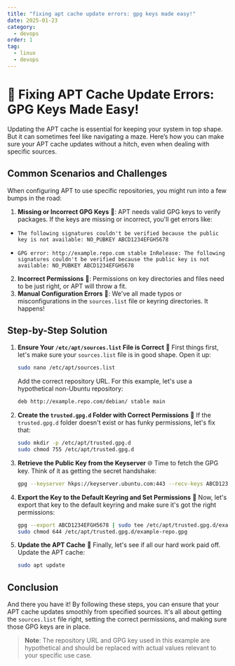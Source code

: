 ```yaml
---
title: "fixing apt cache update errors: gpg keys made easy!"
date: 2025-01-23
category:
  - devops
order: 1
tag:
  - linux
  - devops
---
```


# 🔑 Fixing APT Cache Update Errors: GPG Keys Made Easy!

Updating the APT cache is essential for keeping your system in top shape. But it can sometimes feel like navigating a maze. Here’s how you can make sure your APT cache updates without a hitch, even when dealing with specific sources.

## Common Scenarios and Challenges

When configuring APT to use specific repositories, you might run into a few bumps in the road:

1. **Missing or Incorrect GPG Keys** 🔑: APT needs valid GPG keys to verify packages. If the keys are missing or incorrect, you'll get errors like:

- `The following signatures couldn't be verified because the public key is not available: NO_PUBKEY ABCD1234EFGH5678`

- `GPG error: http://example.repo.com stable InRelease: The following signatures couldn't be verified because the public key is not available: NO_PUBKEY ABCD1234EFGH5678`

2. **Incorrect Permissions** 🚫: Permissions on key directories and files need to be just right, or APT will throw a fit.
3. **Manual Configuration Errors** 📝: We've all made typos or misconfigurations in the `sources.list` file or keyring directories. It happens!

## Step-by-Step Solution

1. **Ensure Your `/etc/apt/sources.list` File is Correct** 📄
   First things first, let's make sure your `sources.list` file is in good shape. Open it up:

   ```bash
   sudo nano /etc/apt/sources.list
   ```

   Add the correct repository URL. For this example, let's use a hypothetical non-Ubuntu repository:

   ```bash
   deb http://example.repo.com/debian/ stable main
   ```

2. **Create the `trusted.gpg.d` Folder with Correct Permissions** 📂
   If the `trusted.gpg.d` folder doesn't exist or has funky permissions, let's fix that:

   ```bash
   sudo mkdir -p /etc/apt/trusted.gpg.d
   sudo chmod 755 /etc/apt/trusted.gpg.d
   ```

3. **Retrieve the Public Key from the Keyserver** 🌐
   Time to fetch the GPG key. Think of it as getting the secret handshake:

   ```bash
   gpg --keyserver hkps://keyserver.ubuntu.com:443 --recv-keys ABCD1234EFGH5678
   ```

4. **Export the Key to the Default Keyring and Set Permissions** 🔐
   Now, let's export that key to the default keyring and make sure it's got the right permissions:

   ```bash
   gpg --export ABCD1234EFGH5678 | sudo tee /etc/apt/trusted.gpg.d/example-repo.gpg > /dev/null
   sudo chmod 644 /etc/apt/trusted.gpg.d/example-repo.gpg
   ```

5. **Update the APT Cache** 🔄
   Finally, let's see if all our hard work paid off. Update the APT cache:

   ```bash
   sudo apt update
   ```

## Conclusion

And there you have it! By following these steps, you can ensure that your APT cache updates smoothly from specified sources. It's all about getting the `sources.list` file right, setting the correct permissions, and making sure those GPG keys are in place.

> **Note**: The repository URL and GPG key used in this example are hypothetical and should be replaced with actual values relevant to your specific use case.

